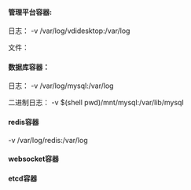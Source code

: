 #### 管理平台容器:
日志：
-v /var/log/vdidesktop:/var/log

文件：




#### 数据库容器：
日志：
-v /var/log/mysql:/var/log

二进制日志：
-v $(shell pwd)/mnt/mysql:/var/lib/mysql



#### redis容器
-v /var/log/redis:/var/log



#### websocket容器



#### etcd容器
